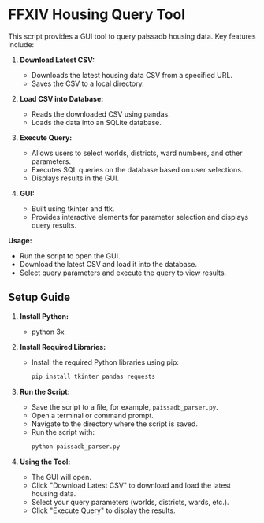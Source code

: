 # FFXIV Housing Query Tool

This script provides a GUI tool to query paissadb housing data. Key features include:

1. **Download Latest CSV:**
   - Downloads the latest housing data CSV from a specified URL.
   - Saves the CSV to a local directory.

2. **Load CSV into Database:**
   - Reads the downloaded CSV using pandas.
   - Loads the data into an SQLite database.

3. **Execute Query:**
   - Allows users to select worlds, districts, ward numbers, and other parameters.
   - Executes SQL queries on the database based on user selections.
   - Displays results in the GUI.

4. **GUI:**
   - Built using tkinter and ttk.
   - Provides interactive elements for parameter selection and displays query results.

**Usage:**
- Run the script to open the GUI.
- Download the latest CSV and load it into the database.
- Select query parameters and execute the query to view results.



## Setup Guide

1. **Install Python:**
   - python 3x

2. **Install Required Libraries:**
   - Install the required Python libraries using pip:
     ```sh
     pip install tkinter pandas requests
     ```

3. **Run the Script:**
   - Save the script to a file, for example, `paissadb_parser.py`.
   - Open a terminal or command prompt.
   - Navigate to the directory where the script is saved.
   - Run the script with:
     ```sh
     python paissadb_parser.py
     ```

4. **Using the Tool:**
   - The GUI will open.
   - Click "Download Latest CSV" to download and load the latest housing data.
   - Select your query parameters (worlds, districts, wards, etc.).
   - Click "Execute Query" to display the results.

